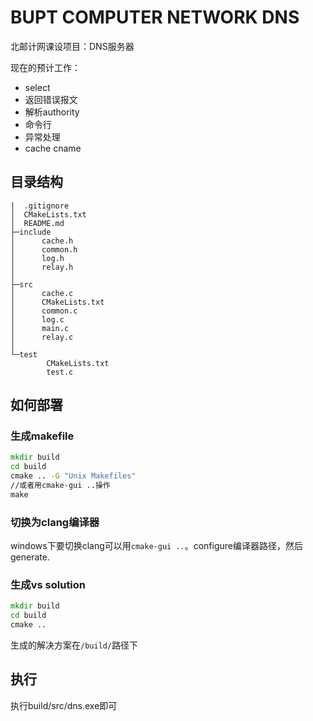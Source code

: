 # BUPT COMPUTER NETWORK DNS
北邮计网课设项目：DNS服务器  


现在的预计工作：
* select
* 返回错误报文
* 解析authority
* 命令行
* 异常处理
* cache cname
## 目录结构
```
|  .gitignore
│  CMakeLists.txt
│  README.md
├─include
│      cache.h
│      common.h
│      log.h
│      relay.h
│
├─src
│      cache.c
│      CMakeLists.txt
│      common.c
│      log.c
│      main.c
│      relay.c
│
└─test
        CMakeLists.txt
        test.c
```
## 如何部署
### 生成makefile
```cmd
mkdir build
cd build
cmake .. -G "Unix Makefiles"
//或者用cmake-gui ..操作
make
```
### 切换为clang编译器
windows下要切换clang可以用`cmake-gui ..`。configure编译器路径，然后generate.

### 生成vs solution


```cmd
mkdir build
cd build
cmake ..
```
生成的解决方案在`/build/`路径下
## 执行
执行build/src/dns.exe即可


